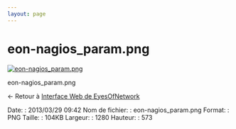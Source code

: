 ```yaml
---
layout: page
---
```


eon-nagios\_param.png
=====================

[![eon-nagios\_param.png](/assets/media/eon-nagios_param.png@cache=&w=900&h=402 "eon-nagios_param.png")](/assets/media/eon-nagios_param.png@cache= "Afficher le fichier original")

eon-nagios\_param.png

← Retour à [Interface Web de
EyesOfNetwork](../eyesofnetwork/eyesofnetwork-interface.html "eyesofnetwork:eyesofnetwork-interface")

Date:
:   2013/03/29 09:42
Nom de fichier:
:   eon-nagios\_param.png
Format:
:   PNG
Taille:
:   104KB
Largeur:
:   1280
Hauteur:
:   573

